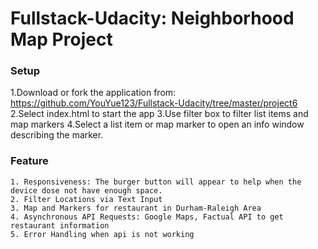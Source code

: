 # Fullstack-Udacity: Neighborhood Map Project

### Setup

1.Download or fork the application from: https://github.com/YouYue123/Fullstack-Udacity/tree/master/project6
2.Select index.html to start the app
3.Use filter box to filter list items and map markers
4.Select a list item or map marker to open an info window describing the marker.
    
### Feature
```
1. Responsiveness: The burger button will appear to help when the device dose not have enough space.
2. Filter Locations via Text Input
3. Map and Markers for restaurant in Durham-Raleigh Area
4. Asynchronous API Requests: Google Maps, Factual API to get restaurant information
5. Error Handling when api is not working
```
